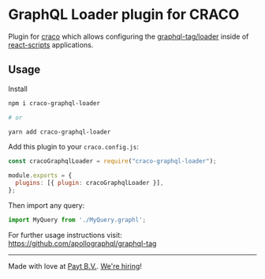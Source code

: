 # GraphQL Loader plugin for CRACO

Plugin for [craco](https://www.npmjs.com/package/@craco/craco) which allows configuring the [graphql-tag/loader](https://github.com/apollographql/graphql-tag#webpack-loading-and-preprocessing) inside of [react-scripts](https://www.npmjs.com/package/react-scripts) applications.

## Usage

Install

```bash
npm i craco-graphql-loader

# or

yarn add craco-graphql-loader
```

Add this plugin to your `craco.config.js`:

```js
const cracoGraphqlLoader = require("craco-graphql-loader");

module.exports = {
  plugins: [{ plugin: cracoGraphqlLoader }],
};
```

Then import any query:

```jsx
import MyQuery from './MyQuery.graphl';
```

For further usage instructions visit: https://github.com/apollographql/graphql-tag

----------------------------

Made with love at [Payt B.V.](https://www.paytsoftware.com/). [We're hiring](https://payt.homerun.co/mediorsenior-fullstack-ontwikkelaar)!
